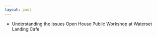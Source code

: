 ```yaml
---
layout: post
---
```


* Understanding the Issues Open House Public Workshop at Waterset Landing Cafe
